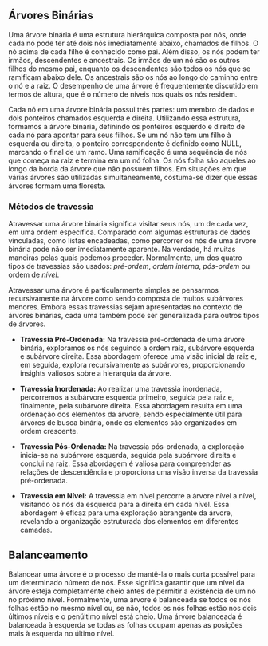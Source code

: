 ## Árvores Binárias

Uma árvore binária é uma estrutura hierárquica composta por nós, onde cada nó pode ter até dois nós imediatamente abaixo, chamados de filhos. O nó acima de cada filho é conhecido como pai. Além disso, os nós podem ter irmãos, descendentes e ancestrais. Os irmãos de um nó são os outros filhos do mesmo pai, enquanto os descendentes são todos os nós que se ramificam abaixo dele. Os ancestrais são os nós ao longo do caminho entre o nó e a raiz. O desempenho de uma árvore é frequentemente discutido em termos de altura, que é o número de níveis nos quais os nós residem.

Cada nó em uma árvore binária possui três partes: um membro de dados e dois ponteiros chamados esquerda e direita. Utilizando essa estrutura, formamos a árvore binária, definindo os ponteiros esquerdo e direito de cada nó para apontar para seus filhos. Se um nó não tem um filho à esquerda ou direita, o ponteiro correspondente é definido como NULL, marcando o final de um ramo. Uma ramificação é uma sequência de nós que começa na raiz e termina em um nó folha. Os nós folha são aqueles ao longo da borda da árvore que não possuem filhos. Em situações em que várias árvores são utilizadas simultaneamente, costuma-se dizer que essas árvores formam uma floresta.

### Métodos de travessia
Atravessar uma árvore binária significa visitar seus nós, um de cada vez, em uma ordem específica. Comparado com
algumas estruturas de dados vinculadas, como listas encadeadas, como percorrer os nós de uma árvore binária pode não
ser imediatamente aparente. Na verdade, há muitas maneiras pelas quais podemos proceder. Normalmente, um dos
quatro tipos de travessias são usados: *pré-ordem*, *ordem interna*, *pós-ordem* ou ordem de *nível*.

Atravessar uma árvore é particularmente simples se pensarmos recursivamente na árvore como sendo composta de muitos
subárvores menores. Embora essas travessias sejam apresentadas no
contexto de árvores binárias, cada uma também pode ser generalizada para outros tipos de árvores.

* **Travessia Pré-Ordenada:** Na travessia pré-ordenada de uma árvore binária, exploramos os nós seguindo a ordem raiz, subárvore esquerda e subárvore direita. Essa abordagem oferece uma visão inicial da raiz e, em seguida, explora recursivamente as subárvores, proporcionando insights valiosos sobre a hierarquia da árvore.

* **Travessia Inordenada:** Ao realizar uma travessia inordenada, percorremos a subárvore esquerda primeiro, seguida pela raiz e, finalmente, pela subárvore direita. Essa abordagem resulta em uma ordenação dos elementos da árvore, sendo especialmente útil para árvores de busca binária, onde os elementos são organizados em ordem crescente.

* **Travessia Pós-Ordenada:** Na travessia pós-ordenada, a exploração inicia-se na subárvore esquerda, seguida pela subárvore direita e conclui na raiz. Essa abordagem é valiosa para compreender as relações de descendência e proporciona uma visão inversa da travessia pré-ordenada.

* **Travessia em Nível:** A travessia em nível percorre a árvore nível a nível, visitando os nós da esquerda para a direita em cada nível. Essa abordagem é eficaz para uma exploração abrangente da árvore, revelando a organização estruturada dos elementos em diferentes camadas.

## Balanceamento

Balancear uma árvore é o processo de mantê-la o mais curta possível para um determinado número de nós. Esse
significa garantir que um nível da árvore esteja completamente cheio antes de permitir a existência de um nó no
próximo nível. Formalmente, uma árvore é balanceada se todos os nós folhas estão no mesmo nível ou, se não, todos os nós folhas estão nos dois últimos níveis e o penúltimo nível está cheio. Uma árvore balanceada é balanceada à esquerda se todas as folhas ocupam apenas as posições mais à esquerda no último nível.